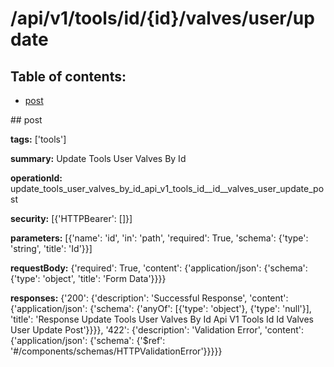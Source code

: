 # /api/v1/tools/id/{id}/valves/user/update

## Table of contents:
- [post](#post)

<a name="post" />
## post

**tags:** ['tools']

**summary:** Update Tools User Valves By Id

**operationId:** update_tools_user_valves_by_id_api_v1_tools_id__id__valves_user_update_post

**security:** [{'HTTPBearer': []}]

**parameters:** [{'name': 'id', 'in': 'path', 'required': True, 'schema': {'type': 'string', 'title': 'Id'}}]

**requestBody:** {'required': True, 'content': {'application/json': {'schema': {'type': 'object', 'title': 'Form Data'}}}}

**responses:** {'200': {'description': 'Successful Response', 'content': {'application/json': {'schema': {'anyOf': [{'type': 'object'}, {'type': 'null'}], 'title': 'Response Update Tools User Valves By Id Api V1 Tools Id  Id  Valves User Update Post'}}}}, '422': {'description': 'Validation Error', 'content': {'application/json': {'schema': {'$ref': '#/components/schemas/HTTPValidationError'}}}}}

